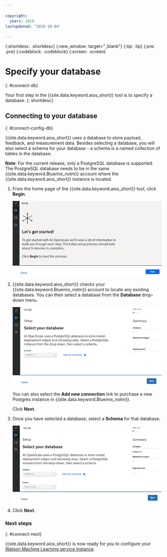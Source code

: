 ```yaml
---

copyright:
  years: 2018
lastupdated: "2018-10-04"

---
```


{:shortdesc: .shortdesc}
{:new_window: target="_blank"}
{:tip: .tip}
{:pre: .pre}
{:codeblock: .codeblock}
{:screen: .screen}

# Specify your database
{: #connect-db}

Your first step in the {{site.data.keyword.aios_short}} tool is to specify a database.
{: shortdesc}

## Connecting to your database
{: #connect-config-db}

{{site.data.keyword.aios_short}} uses a database to store payload, feedback, and measurement data. Besides selecting a database, you will also select a schema for your database - a schema is a named collection of tables in the database.

**Note**: For the current release, only a PostgreSQL database is supported. The PostgreSQL database needs to be in the same {{site.data.keyword.Bluemix_notm}} account where the {{site.data.keyword.aios_short}} instance is located.

1.  From the home page of the {{site.data.keyword.aios_short}} tool, click **Begin**.

    ![Home page](images/gs-config-start.png)

1.  {{site.data.keyword.aios_short}} checks your {{site.data.keyword.Bluemix_notm}} account to locate any existing databases. You can then select a database from the **Database** drop-down menu.

    ![Select database](images/gs-config-database.png)

    You can also select the **Add new connection** link to purchase a new Postgres instance in {{site.data.keyword.Bluemix_notm}}.

    Click **Next**.

1.  Once you have selected a database, select a **Schema** for that database.

    ![Select schema](images/gs-config-schema.png)

1.  Click **Next**.

### Next steps
{: #connect-next}

{{site.data.keyword.aios_short}} is now ready for you to configure your [Watson Machine Learning service instance](connect-wml.html).
